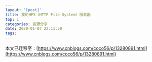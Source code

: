 ```yaml
---
layout: '[post]'
title: 我的HFS（HTTP File System）服务器
top: 1
categories: 资源分享
date: 2020-01-07 22:11:50
tags:
---
```


本文已迁移至：[https://www.cnblogs.com/coco56/p/13280891.html](https://www.cnblogs.com/coco56/p/13280891.html)